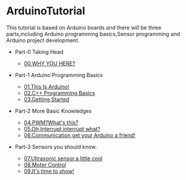# ArduinoTutorial
This tutorial is based on Arduino boards and there will be three parts,including Arduino programming basics,Sensor programming and Arduino project development.  
* Part-0 Taking Head
    - [00.WHY YOU HERE?](/00.Why%20You%20Here.md)
* Part-1 Arduino Programming Basics
    - [01.This Is Arduino!](https://github.com/CloudPalaceLab/ArduinoTutorial/blob/main/01.This%20Is%20Arduino!.md)
    - [02.C++ Programming Basics](https://github.com/510Lab/ArduinoTutorial/blob/main/02.C%2B%2B%20Programming%20Basics.md)
    - [03.Getting Started](https://github.com/510Lab/ArduinoTutorial/blob/main/03.Getting%20Started.md)

* Part-2 More Basic Knowledges 
    - [04.PWM?What's this?](/04.PWM_What's%20this_.md)
    - [05.Oh,Interrupt,interrupt what?](https://github.com/510Lab/ArduinoTutorial/blob/main/05.Oh%2CInterrupt%2Cinterrupt%20what%3F.md)
    - [06.Communication,get your Arduino a friend!](https://github.com/510Lab/ArduinoTutorial/blob/main/06.Communication%2Cget%20your%20Arduino%20a%20friend!.md)  
* Part-3 Sensors you should know.
    - [07.Ultrasonic sensor,a little cool](https://github.com/510Lab/ArduinoTutorial/blob/main/07.Ultrasonic%20sensor%2Ca%20little%20cool..md)
    - [08.Moter Control](/08.Motor%20Control.md)
    - [09.It's time to show!](/09.It's%20time%20to%20show!.md)
